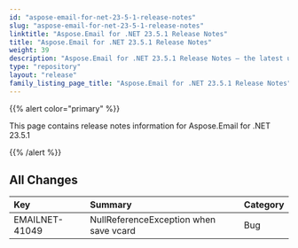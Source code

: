 ```yaml
---
id: "aspose-email-for-net-23-5-1-release-notes"
slug: "aspose-email-for-net-23-5-1-release-notes"
linktitle: "Aspose.Email for .NET 23.5.1 Release Notes"
title: "Aspose.Email for .NET 23.5.1 Release Notes"
weight: 39
description: "Aspose.Email for .NET 23.5.1 Release Notes – the latest updates and fixes."
type: "repository"
layout: "release"
family_listing_page_title: "Aspose.Email for .NET 23.5.1 Release Notes"
---
```


{{% alert color="primary" %}}

This page contains release notes information for Aspose.Email for .NET 23.5.1

{{% /alert %}}

## **All Changes**

|**Key**|**Summary**|**Category**|
| :- | :- | :- |
|EMAILNET-41049|NullReferenceException when save vcard|Bug|
